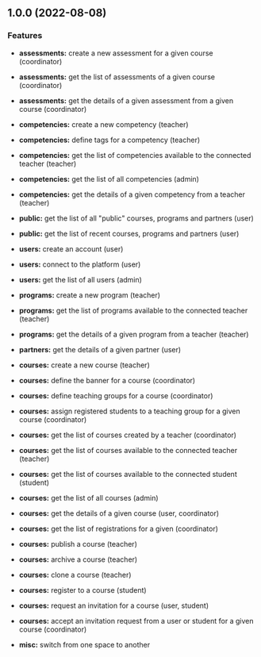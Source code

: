 ## 1.0.0 (2022-08-08)

### Features

- **assessments:** create a new assessment for a given course (coordinator)
- **assessments:** get the list of assessments of a given course (coordinator)
- **assessments:** get the details of a given assessment from a given course (coordinator)

- **competencies:** create a new competency (teacher)
- **competencies:** define tags for a competency (teacher)
- **competencies:** get the list of competencies available to the connected teacher (teacher)
- **competencies:** get the list of all competencies (admin)
- **competencies:** get the details of a given competency from a teacher (teacher)

- **public:** get the list of all "public" courses, programs and partners (user)
- **public:** get the list of recent courses, programs and partners (user)

- **users:** create an account (user)
- **users:** connect to the platform (user)
- **users:** get the list of all users (admin)

- **programs:** create a new program (teacher)
- **programs:** get the list of programs available to the connected teacher (teacher)
- **programs:** get the details of a given program from a teacher (teacher)

- **partners:** get the details of a given partner (user)

- **courses:** create a new course (teacher)
- **courses:** define the banner for a course (coordinator)
- **courses:** define teaching groups for a course (coordinator)
- **courses:** assign registered students to a teaching group for a given course (coordinator)
- **courses:** get the list of courses created by a teacher (coordinator)
- **courses:** get the list of courses available to the connected teacher (teacher)
- **courses:** get the list of courses available to the connected student (student)
- **courses:** get the list of all courses (admin)
- **courses:** get the details of a given course (user, coordinator)
- **courses:** get the list of registrations for a given (coordinator)
- **courses:** publish a course (teacher)
- **courses:** archive a course (teacher)
- **courses:** clone a course (teacher)
- **courses:** register to a course (student)
- **courses:** request an invitation for a course (user, student)
- **courses:** accept an invitation request from a user or student for a given course (coordinator)

- **misc:** switch from one space to another
